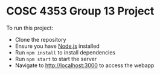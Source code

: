 # COSC 4353 Group 13 Project

To run this project:
- Clone the repository
- Ensure you have [Node.js](https://nodejs.org/en) installed
- Run `npm install` to install dependencies
- Run `npm start` to start the server
- Navigate to <http://localhost:3000> to access the webapp